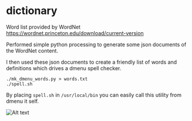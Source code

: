 # dictionary

Word list provided by WordNet
https://wordnet.princeton.edu/download/current-version

Performed simple python processing to generate
some json documents of the WordNet content.

I then used these json documents to create a friendly
list of words and definitions which drives a dmenu
spell checker.

```
./mk_dmenu_words.py > words.txt
./spell.sh
```

By placing `spell.sh` in `/usr/local/bin` you can
easily call this utility from dmenu it self.

![Alt text](example.gif)

